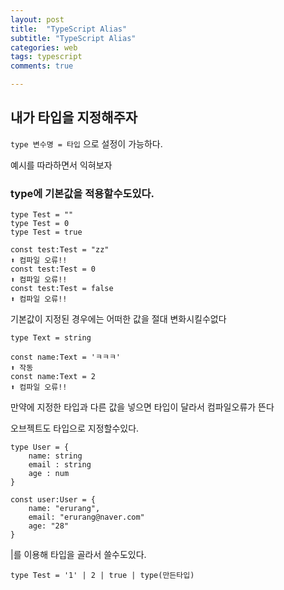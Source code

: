 ```yaml
---
layout: post
title:  "TypeScript Alias"
subtitle: "TypeScript Alias"
categories: web
tags: typescript
comments: true

---
```


## 내가 타입을 지정해주자

`type 변수명 = 타입` 으로 설정이 가능하다.

예시를 따라하면서 익혀보자

### type에 기본값을 적용할수도있다.
```
type Test = ""
type Test = 0
type Test = true

const test:Test = "zz"
⬆ 컴파일 오류!!
const test:Test = 0
⬆ 컴파일 오류!!
const test:Test = false
⬆ 컴파일 오류!!
```
기본값이 지정된 경우에는 어떠한 값을 절대 변화시킬수없다

```
type Text = string

const name:Text = 'ㅋㅋㅋ'
⬆ 작동
const name:Text = 2
⬆ 컴파일 오류!!
```
만약에 지정한 타입과 다른 값을 넣으면 타입이 달라서 컴파일오류가 뜬다

오브젝트도 타입으로 지정할수있다.
```
type User = {
    name: string
    email : string
    age : num
}

const user:User = {
    name: "erurang",
    email: "erurang@naver.com"
    age: "28"
}
```

|를 이용해 타입을 골라서 쓸수도있다.

```
type Test = '1' | 2 | true | type(만든타입)
```
